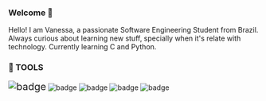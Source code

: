 ### Welcome 👋

<!--
**VanessaKist/VanessaKist** is a ✨ _special_ ✨ repository because its `README.md` (this file) appears on your GitHub profile.

Here are some ideas to get you started:

- 🔭 I’m currently working on ...
- 🌱 I’m currently learning ...
- 👯 I’m looking to collaborate on ...
- 🤔 I’m looking for help with ...
- 💬 Ask me about ...
- 📫 How to reach me: ...
- 😄 Pronouns: ...
- ⚡ Fun fact: ...
-->
Hello! I am Vanessa, a passionate Software Engineering Student from Brazil. Always curious about learning new stuff, specially when it's relate with technology. Currently learning C and Python.

<h3>&#128295; TOOLS</h3>
<p>
<span width="23"><img style='font-size:20px;'src="https://img.shields.io/badge/c-%2300599C.svg?logo=c&amp;logoColor=white&amp;style=for-the-badge" alt="badge"></span>
<img src="https://img.shields.io/badge/html5-%23E34F26.svg?logo=html5&amp;logoColor=white&amp;style=for-the-badge" alt="badge">
<img src="https://img.shields.io/badge/python-3670A0?logo=python&amp;logoColor=ffdd54&amp;style=for-the-badge" alt="badge">
<img src="https://img.shields.io/badge/mysql-%2300f.svg?logo=mysql&amp;logoColor=white&amp;style=for-the-badge" alt="badge">
<img src="https://img.shields.io/badge/github-%23121011.svg?logo=github&amp;logoColor=white&amp;style=for-the-badge" alt="badge">
</p>
